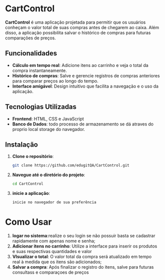 # CartControl

**CartControl** é uma aplicação projetada para permitir que os usuários conheçam o valor total de suas compras antes de chegarem ao caixa. Além disso, a aplicação possibilita salvar o histórico de compras para futuras comparações de preços.

## Funcionalidades

- **Cálculo em tempo real**: Adicione itens ao carrinho e veja o total da compra instantaneamente.
- **Histórico de compras**: Salve e gerencie registros de compras anteriores para comparar preços ao longo do tempo.
- **Interface amigável**: Design intuitivo que facilita a navegação e o uso da aplicação.

## Tecnologias Utilizadas

- **Frontend**: HTML, CSS e JavaScript
- **Banco de Dados**: todo processo de armazenamento se dá atraves do proprio local storage do navegador.

## Instalação

1. **Clone o repositório**:
   ```bash
   git clone https://github.com/edugitQA/CartControl.git

2. **Navegue até o diretório do projeto**:
   ```bash
   cd CartControl

3. **inicie a aplicação**:
   ```bash
   inicie no navegador de sua preferência

# Como Usar

1. **logar no sistema**:realize o seu login se não possuir basta se cadastrar rapidamente com apenas nome e senha;
2. **Adicionar itens no carrinho**: Utilize a interface para inserir os produtos e suas respectivas quantidades e valor
3. **VIsualizar o total**: O valor total da compra será atualizado em tempo real à medida que os itens são adicionados;
4. **Salvar a compra**: Após finalizar o registro do itens, salve para futuras consultass e comparaçoes de preços

   
